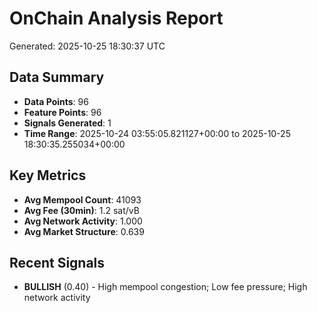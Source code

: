 # OnChain Analysis Report
Generated: 2025-10-25 18:30:37 UTC

## Data Summary
- **Data Points**: 96
- **Feature Points**: 96
- **Signals Generated**: 1
- **Time Range**: 2025-10-24 03:55:05.821127+00:00 to 2025-10-25 18:30:35.255034+00:00

## Key Metrics
- **Avg Mempool Count**: 41093
- **Avg Fee (30min)**: 1.2 sat/vB
- **Avg Network Activity**: 1.000
- **Avg Market Structure**: 0.639

## Recent Signals
- **BULLISH** (0.40) - High mempool congestion; Low fee pressure; High network activity
